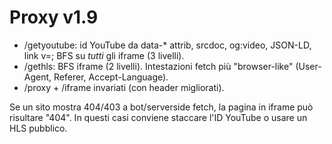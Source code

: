 # Proxy v1.9
- /getyoutube: id YouTube da data-* attrib, srcdoc, og:video, JSON-LD, link v=; BFS su *tutti* gli iframe (3 livelli).
- /gethls: BFS iframe (2 livelli). Intestazioni fetch più "browser-like" (User-Agent, Referer, Accept-Language).
- /proxy + /iframe invariati (con header migliorati).

Se un sito mostra 404/403 a bot/serverside fetch, la pagina in iframe può risultare "404". In questi casi conviene staccare l'ID YouTube o usare un HLS pubblico.
